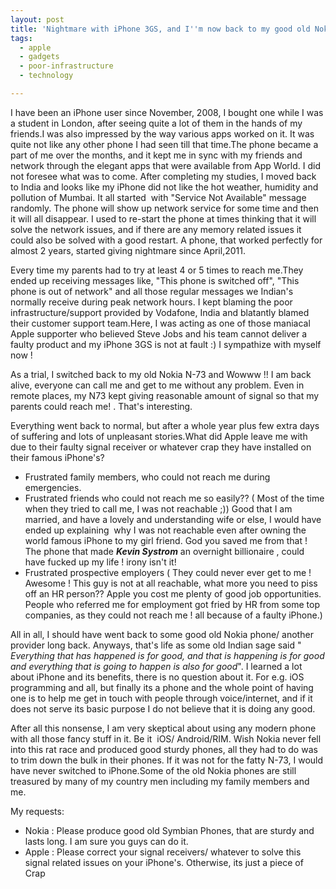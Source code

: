 ```yaml
---
layout: post
title: 'Nightmare with iPhone 3GS, and I''m now back to my good old Nokia N-73 :)'
tags:
  - apple
  - gadgets
  - poor-infrastructure
  - technology

---
```


I have been an iPhone user since November, 2008, I bought one while I was a student in London, after seeing quite a lot of them in the hands of my friends.I was also impressed by the way various apps worked on it. It was quite not like any other phone I had seen till that time.The phone became a part of me over the months, and it kept me in sync with my friends and network through the elegant apps that were available from App World. I did not foresee what was to come. After completing my studies, I moved back to India and looks like my iPhone did not like the hot weather, humidity and pollution of Mumbai. It all started  with "Service Not Available" message randomly. The phone will show up network service for some time and then it will all disappear. I used to re-start the phone at times thinking that it will solve the network issues, and if there are any memory related issues it could also be solved with a good restart. A phone, that worked perfectly for almost 2 years, started giving nightmare since April,2011.

Every time my parents had to try at least 4 or 5 times to reach me.They ended up receiving messages like, "This phone is switched off", "This phone is out of network" and all those regular messages we Indian's normally receive during peak network hours. I kept blaming the poor infrastructure/support provided by Vodafone, India and blatantly blamed their customer support team.Here, I was acting as one of those maniacal Apple supporter who believed Steve Jobs and his team cannot deliver a faulty product and my iPhone 3GS is not at fault :) I sympathize with myself now !

As a trial, I switched back to my old Nokia N-73 and Wowww !! I am back alive, everyone can call me and get to me without any problem. Even in remote places, my N73 kept giving reasonable amount of signal so that my parents could reach me! . That's interesting.

Everything went back to normal, but after a whole year plus few extra days of suffering and lots of unpleasant stories.What did Apple leave me with due to their faulty signal receiver or whatever crap they have installed on their famous iPhone's?
<ul>
	<li>Frustrated family members, who could not reach me during emergencies.</li>
	<li>Frustrated friends who could not reach me so easily?? ( Most of the time when they tried to call me, I was not reachable ;)) Good that I am married, and have a lovely and understanding wife or else, I would have ended up explaining  why I was not reachable even after owning the world famous iPhone to my girl friend. God you saved me from that ! The phone that made <em><strong>Kevin Systrom</strong></em> an overnight billionaire , could have fucked up my life ! irony isn't it!</li>
	<li>Frustrated prospective employers ( They could never ever get to me ! Awesome ! This guy is not at all reachable, what more you need to piss off an HR person?? Apple you cost me plenty of good job opportunities. People who referred me for employment got fried by HR from some top companies, as they could not reach me ! all because of a faulty iPhone.)</li>
</ul>
All in all, I should have went back to some good old Nokia phone/ another provider long back. Anyways, that's life as some old Indian sage said "<em> Everything that has happened is for good, and that is happening is for good and everything that is going to happen is also for good</em>". I learned a lot about iPhone and its benefits, there is no question about it. For e.g. iOS programming and all, but finally its a phone and the whole point of having one is to help me get in touch with people through voice/internet, and if it does not serve its basic purpose I do not believe that it is doing any good.

After all this nonsense, I am very skeptical about using any modern phone with all those fancy stuff in it. Be it  iOS/ Android/RIM. Wish Nokia never fell into this rat race and produced good sturdy phones, all they had to do was to trim down the bulk in their phones. If it was not for the fatty N-73, I would have never switched to iPhone.Some of the old Nokia phones are still treasured by many of my country men including my family members and me.

My requests:
<ul>
	<li>Nokia : Please produce good old Symbian Phones, that are sturdy and lasts long. I am sure you guys can do it.</li>
	<li>Apple : Please correct your signal receivers/ whatever to solve this signal related issues on your iPhone's. Otherwise, its just a piece of Crap</li>
</ul>
